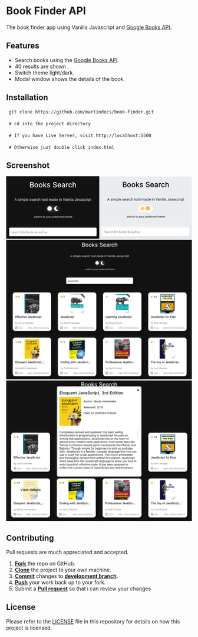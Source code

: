 # Book Finder API

The book finder app using Vanilla Javascript and [Google Books API](https://developers.google.com/books/). 

## Features
- Search books using the [Google Books API](https://developers.google.com/books/).
- 40 results are shown .
- Switch theme light/dark.
- Modal window shows the details of the book.

## Installation

```
 git clone https://github.com/martindocs/book-finder.git

 # cd into the project directory

 # If you have Live Server, visit http://localhost:5500 
 
 # Otherwise just double click index.html
```

## Screenshot
<p style="text-align:center;">
    <img src="./assets/img/book-search-src1.png" alt="dark and light theme" />
    <img src="./assets/img/book-search-src2.png" alt="books result" />
    <img src="./assets/img/book-search-src3.png" alt="book details" />
</p>

## Contributing

Pull requests are much appreciated and accepted.

1. <a href='https://help.github.com/articles/fork-a-repo/'>**Fork**</a> the repo on GitHub.
2. <a href='https://help.github.com/articles/cloning-a-repository/'>**Clone**</a> the project to your own machine.
3. <a href='https://git-scm.com/book/en/v2/Git-Basics-Recording-Changes-to-the-Repository'>**Commit**</a> changes to <a href='https://git-scm.com/book/en/v2/Git-Branching-Branches-in-a-Nutshell'>**development branch**</a>.
4. <a href='https://help.github.com/articles/pushing-to-a-remote/'>**Push**</a> your work back up to your fork.
5. Submit a <a href='https://help.github.com/articles/about-pull-requests/'>**Pull request**</a> so that i can review your changes

## License

Please refer to the [LICENSE](./LICENSE.md) file in this repository for details on how this project is licensed.
